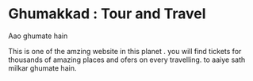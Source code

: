 # Ghumakkad : Tour and Travel
 Aao ghumate hain

This is one of the amzing website in this planet .  you will find tickets for thousands of amazing places and ofers on every travelling. 
to aaiye sath milkar ghumate hain.